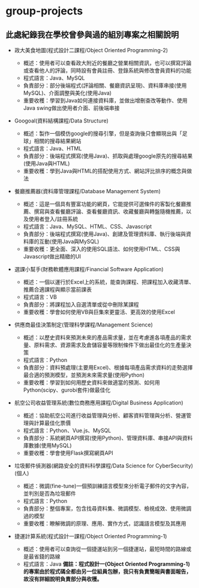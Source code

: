 # group-projects
## 此處紀錄我在學校曾參與過的組別專案之相關說明

* 政大美食地圖(程式設計二課程/Object Oriented Programming-2)
  * 概述：使用者可以查看政大附近的餐廳之營業相關資訊，也可以撰寫評論或查看他人的評論，同時設有會員註冊、登錄系統與修改會員資料的功能
  * 程式語言：Java、MySQL
  * 負責部分：部分後端程式(評論相關、餐廳資訊呈現)、資料庫串接(使用MySQL)、介面調整與美化(使用Java)
  * 重要收穫：學習到Java如何連接資料庫，並做出增刪查改等動作、使用Java swing做出使用者介面、前後端串接
 
* Googoal(資料結構課程/Data Structure)
  * 概述：製作一個模仿google的搜尋引擎，但是查詢後只會顯現出與「足球」相關的搜尋結果網站
  * 程式語言：Java、HTML
  * 負責部分：後端程式撰寫(使用Java)、抓取與處理google原先的搜尋結果(使用Java與HTML)
  * 重要收穫：學到Java與HTML的搭配使用方式、網站評比排序的概念與做法

* 餐廳推薦器(資料庫管理課程/Database Management System)
  * 概述：這是一個具有豐富功能的網頁，它能提供可選條件的客製化餐廳推薦、撰寫與查看餐廳評論、查看餐廳資訊、收藏餐廳與轉盤隨機推薦，以及使用者登入/註冊系統
  * 程式語言：Java、MySQL、HTML、CSS、Javascript
  * 負責部分：後端程式撰寫(使用Java)、創建及管理資料庫、執行後端與資料庫的互動(使用Java與MySQL)
  * 重要收穫：更全面、深入的使用SQL語法、如何使用HTML、CSS與Javascript做出精緻的UI

* 選課小幫手(財務軟體應用課程/Financial Software Application)
  * 概述：一個以運行於Excel上的系統，能查詢課程、把課程加入收藏清單、推薦合適課程與顯示當前課表
  * 程式語言：VB
  * 負責部分：將課程加入自選清單或從中刪除某課程
  * 重要收穫：學會如何使用VB與巨集來更靈活、更高效的使用Excel

* 供應商最佳決策制定(管理科學課程/Management Science)
  * 概述：以歷史資料來預測未來的產品需求量，並在考慮進各項產品的需求量、原料需求、資源需求及倉儲容量等限制條件下做出最佳化的生產量決策
  * 程式語言：Python
  * 負責部分：資料預處理(主要用Excel)、根據每項產品需求資料的走勢選擇最合適的預測模型，並預測未來需求量(使用Python)
  * 重要收穫：學習到如何用歷史資料來做適當的預測、如何用Python(scipy、gurobi套件)做最佳化
 
* 航空公司收益管理系統(數位商務應用課程/Digital Business Application)
  * 概述：協助航空公司進行收益管理與分析、顧客資料管理與分析、營運管理與計算最佳化票價
  * 程式語言：Python、Vue.js、MySQL
  * 負責部分：系統網頁API撰寫(使用Python)、管理資料庫、串接API與資料庫數據(使用MySQL)
  * 重要收穫：學會使用Flask撰寫網頁API
 
* 垃圾郵件偵測器(網路安全的資料科學課程/Data Science for CyberSecurity)(個人)
  * 概述：微調(fine-tune)一個預訓練語言模型來分析電子郵件的文字內容，並判別是否為垃圾郵件
  * 程式語言：Python
  * 負責部分：整個專案，包含找尋資料集、微調模型、檢視成效、使用微調過的模型
  * 重要收穫：瞭解微調的原理、應用、實作方式，認識語言模型及其應用


* 捷運計算系統(程式設計一課程/Object Oriented Programming-1)
  * 概述：使用者可以查詢從一個捷運站到另一個捷運站，最短時間的路線或是最省錢的路線
  * 程式語言：Java
**備註：程式設計一(Object Oriented Programming-1)的專案由於程式碼全都由另一位組員包辦，我只有負責簡報與書面報告，故沒有詳細說明負責部分與收穫。**
